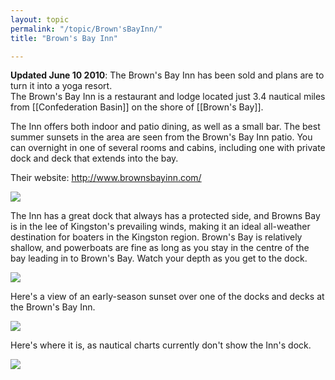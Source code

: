 ```yaml
---
layout: topic
permalink: "/topic/Brown'sBayInn/"
title: "Brown's Bay Inn"

---
```


<div class="notice"><strong>Updated June 10 2010</strong>:  The Brown's Bay Inn has been sold and plans are to turn it into a yoga resort.</div>
The Brown's Bay Inn is a restaurant and lodge located just 3.4 nautical miles from [[Confederation Basin]] on the shore of [[Brown's Bay]].

The Inn offers both indoor and patio dining, as well as a small bar.  The best summer sunsets in the area are seen from the Brown's Bay Inn patio.  You can overnight in one of several rooms and cabins, including one with private dock and deck that extends into the bay.

Their website: http://www.brownsbayinn.com/

<img src="http://k7waterfront.org/Images/BrownsBayInn01.jpg">

The Inn has a great dock that always has a protected side, and Browns Bay is in the lee of Kingston's prevailing winds, making it an ideal all-weather destination for boaters in the Kingston region.  Brown's Bay is relatively shallow, and powerboats are fine as long as you stay in the centre of the bay leading in to Brown's Bay.  Watch your depth as you get to the dock.

<img src="http://k7waterfront.org/Images/BrownsBayInn02.jpg">

Here's a view of an early-season sunset over one of the docks and decks at the Brown's Bay Inn.

<img src="http://k7waterfront.org/Images/BrownsBayInn03.jpg">


Here's where it is, as nautical charts currently don't show the Inn's dock.

<img src="http://k7waterfront.org/Images/Chart-BrownsBayInn.jpg">

